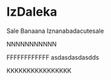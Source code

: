 # IzDaleka
Sale Banaana
Iznanabadacutesale


NNNNNNNNNNN

FFFFFFFFFFFF
asdasdasdasdds

KKKKKKKKKKKKKKKK
